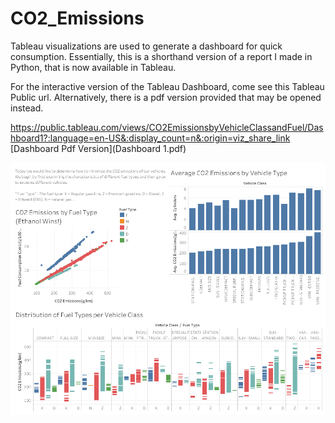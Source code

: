 # CO2_Emissions
Tableau visualizations are used to generate a dashboard for quick consumption.
Essentially, this is a shorthand version of a report I made in Python, that is now available in Tableau.

For the interactive version of the Tableau Dashboard, come see this Tableau Public url.
Alternatively, there is a pdf version provided that may be opened instead.

https://public.tableau.com/views/CO2EmissionsbyVehicleClassandFuel/Dashboard1?:language=en-US&:display_count=n&:origin=viz_share_link
[Dashboard Pdf Version](Dashboard 1.pdf)

![Tableau Dashboard](img/Dashboard1.png)
